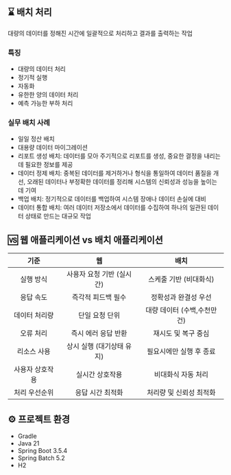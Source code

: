 ## ⌛ 배치 처리
대량의 데이터를 정해진 시간에 일괄적으로 처리하고 결과를 출력하는 작업

### 특징
- 대량의 데이터 처리
- 정기적 실행
- 자동화
- 유한한 양의 데이터 처리
- 예측 가능한 부하 처리

### 실무 배치 사례
- 일일 정산 배치
- 대용량 데이터 마이그레이션
- 리포트 생성 배치: 데이터를 모아 주기적으로 리포트를 생성, 중요한 결정을 내리는 데 필요한 정보를 제공
- 데이터 정제 배치: 중복된 데이터를 제거하거나 형식을 통일하여 데이터 품질을 개선, 오래된 데이터나 부정확한 데이터를 정리해 시스템의 신뢰성과 성능을 높이는 데 기여
- 백업 배치: 정기적으로 데이터를 백업하여 시스템 장애나 데이터 손실에 대비
- 데이터 통합 배치: 여러 데이터 저장소에서 데이터를 수집하여 하나의 일관된 데이터 상태로 만드는 대규모 작업

## 🆚 웹 애플리케이션 vs 배치 애플리케이션
|기준|웹|배치|
|:---:|:---:|:---:|
|실행 방식|사용자 요청 기반 (실시간)|스케줄 기반 (비대화식)|
|응답 속도|즉각적 피드백 필수|정확성과 완결성 우선|
|데이터 처리량|단일 요청 단위| 대량 데이터 (수백,수천만건)|
|오류 처리|즉시 에러 응답 반환|재시도 및 복구 중심|
|리소스 사용|상시 실행 (대기상태 유지)| 필요시에만 실행 후 종료|
|사용자 상호작용|실시간 상호작용|비대화식 자동 처리|
|처리 우선순위|응답 시간 최적화|처리량 및 신뢰성 최적화|

## ⚙️ 프로젝트 환경
- Gradle
- Java 21
- Spring Boot 3.5.4
- Spring Batch 5.2
- H2
